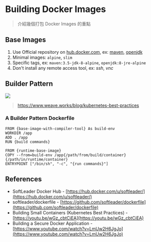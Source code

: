 # Building Docker Images

> 介紹幾個打包 Docker Images 的重點

## Base Images

1. Use Official repository on [hub.docker.com](https://hub.docker.com/), ex: [maven](https://hub.docker.com/_/maven/), [openjdk](https://hub.docker.com/_/openjdk/)
1. Minimal images: `alpine`, `slim`
1. Specific tags, ex: `maven:3.5-jdk-8-alpine`, `openjdk:8-jre-alpine`
1. Don't install any remote access tool, ex: *ssh*, *vnc*

## Builder Pattern

![](https://images.contentstack.io/v3/assets/blt300387d93dabf50e/blt74e61076b2d5fa9b/5b8462e30cdef43e0b861e35/download)

> https://www.weave.works/blog/kubernetes-best-practices

### A Builder Pattern Dockerfile

```
FROM {base-image-with-compiler-tool} As build-env
WORKDIR /app
ADD . /app
RUN {build commands}

FROM {runtime-base-image}
COPY --from=build-env /app{/path/from/build/container} {/path/in/runtime/container}
ENTRYPOINT ["/bin/sh", "-c", "{run commands}"]
```

## References

- SoftLeader Docker Hub - [https://hub.docker.com/u/softleader/](https://hub.docker.com/u/softleader/)
- softleader/dockerfile - [https://github.com/softleader/dockerfile](https://github.com/softleader/dockerfile)
- Building Small Containers (Kubernetes Best Practices) - [https://youtu.be/wGz_cbtCiEA](https://youtu.be/wGz_cbtCiEA)
- Building a Secure Docker Application - [https://www.youtube.com/watch?v=LmUw2H6JgJo](https://www.youtube.com/watch?v=LmUw2H6JgJo)
